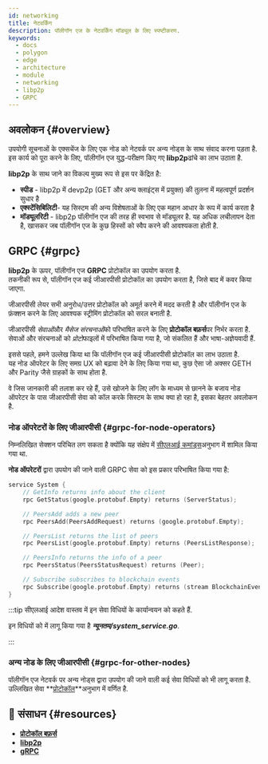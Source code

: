 ```yaml
---
id: networking
title: नेटवर्किंग
description: पॉलीगॉन एज के नेटवर्किंग मॉड्यूल के लिए स्पष्टीकरण.
keywords:
  - docs
  - polygon
  - edge
  - architecture
  - module
  - networking
  - libp2p
  - GRPC
---
```


## अवलोकन {#overview}

उपयोगी सूचनाओं के एक्सचेंज के लिए एक नोड को नेटवर्क पर अन्य नोड्स के साथ संवाद करना पड़ता है.<br /> इस कार्य को पूरा करने के लिए, पॉलीगॉन एज युद्ध-परीक्षण किए गए **libp2p**ढांचे का लाभ उठाता है.

 **libp2p** के साथ जाने का विकल्प मुख्य रूप से इस पर केंद्रित है:
* **स्पीड** - libp2p में devp2p (GET और अन्य क्लाइंट्स में प्रयुक्त) की तुलना में महत्वपूर्ण प्रदर्शन सुधार है
* **एक्स्टेंसिबिलिटी**- यह सिस्टम की अन्य विशेषताओं के लिए एक महान आधार के रूप में कार्य करता है
* **मॉड्यूलरिटी** - libp2p पॉलीगॉन एज की तरह ही स्वभाव से मॉड्यूलर है. यह अधिक लचीलापन देता है, खासकर जब पॉलीगॉन एज के कुछ हिस्सों को स्वैप करने की आवश्यकता होती है.

## GRPC {#grpc}

**libp2p** के ऊपर, पॉलीगॉन एज **GRPC** प्रोटोकॉल का उपयोग करता है.<br />
तकनीकी रूप से, पॉलीगॉन एज कई जीआरपीसी प्रोटोकॉल का उपयोग करता है, जिसे बाद में कवर किया जाएगा.

जीआरपीसी लेयर सभी अनुरोध/उत्तर प्रोटोकॉल को अमूर्त करने में मदद करती है और पॉलीगॉन एज के फ़ंक्शन करने के लिए आवश्यक स्ट्रीमिंग प्रोटोकॉल को सरल बनाती है.

जीआरपीसी *सेवाओं*और *मैसेज संरचनाओं*को परिभाषित करने के लिए **प्रोटोकॉल बफ़र्स**पर निर्भर करता है. <br />सेवाओं और संरचनाओं को *प्रोटो*फाइलों में परिभाषित किया गया है, जो संकलित हैं और भाषा-अज्ञेयवादी हैं.

इससे पहले, हमने उल्लेख किया था कि पॉलीगॉन एज कई जीआरपीसी प्रोटोकॉल का लाभ उठाता है.<br />
यह नोड ऑपरेटर के लिए समग्र UX को बढ़ावा देने के लिए किया गया था, कुछ ऐसा जो अक्सर GETH और Parity जैसे ग्राहकों के साथ होता है.

वे जिस जानकारी की तलाश कर रहे हैं, उसे खोजने के लिए लॉग के माध्यम से छानने के बजाय नोड ऑपरेटर के पास जीआरपीसी सेवा को कॉल करके सिस्टम के साथ क्या हो रहा है, इसका बेहतर अवलोकन है.

### नोड ऑपरेटरों के लिए जीआरपीसी {#grpc-for-node-operators}

निम्नलिखित सेक्शन परिचित लग सकता है क्योंकि यह संक्षेप में [सीएलआई कमांड्स](/docs/edge/get-started/cli-commands)अनुभाग में शामिल किया गया था.

**नोड ऑपरेटरों** द्वारा उपयोग की जाने वाली GRPC सेवा को इस प्रकार परिभाषित किया गया है:
````go title="minimal/proto/system.proto"
service System {
    // GetInfo returns info about the client
    rpc GetStatus(google.protobuf.Empty) returns (ServerStatus);

    // PeersAdd adds a new peer
    rpc PeersAdd(PeersAddRequest) returns (google.protobuf.Empty);

    // PeersList returns the list of peers
    rpc PeersList(google.protobuf.Empty) returns (PeersListResponse);

    // PeersInfo returns the info of a peer
    rpc PeersStatus(PeersStatusRequest) returns (Peer);

    // Subscribe subscribes to blockchain events
    rpc Subscribe(google.protobuf.Empty) returns (stream BlockchainEvent);
}
````
:::tip
सीएलआई आदेश वास्तव में इन सेवा विधियों के कार्यान्वयन को कहते हैं.

इन विधियों को  में लागू किया गया है ***न्यूनतम/system_service.go***.

:::

### अन्य नोड के लिए जीआरपीसी {#grpc-for-other-nodes}

पॉलीगॉन एज नेटवर्क पर अन्य नोड्स द्वारा उपयोग की जाने वाली कई सेवा विधियों को भी लागू करता है.<br />
उल्लिखित सेवा **[प्रोटोकॉल](docs/edge/architecture/modules/consensus)**अनुभाग में वर्णित है.

## 📜 संसाधन {#resources}
* **[प्रोटोकॉल बफ़र्स](https://developers.google.com/protocol-buffers)**
* **[libp2p](https://libp2p.io/)**
* **[gRPC](https://grpc.io/)**
